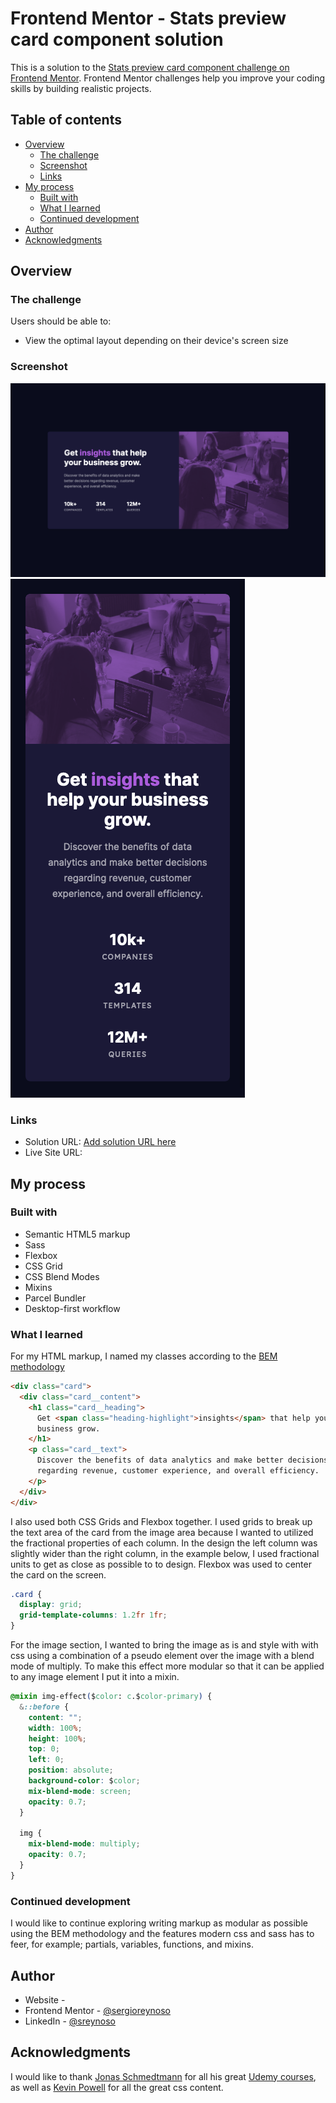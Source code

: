# Frontend Mentor - Stats preview card component solution

This is a solution to the [Stats preview card component challenge on Frontend Mentor](https://www.frontendmentor.io/challenges/stats-preview-card-component-8JqbgoU62). Frontend Mentor challenges help you improve your coding skills by building realistic projects.

## Table of contents

- [Overview](#overview)
  - [The challenge](#the-challenge)
  - [Screenshot](#screenshot)
  - [Links](#links)
- [My process](#my-process)
  - [Built with](#built-with)
  - [What I learned](#what-i-learned)
  - [Continued development](#continued-development)
- [Author](#author)
- [Acknowledgments](#acknowledgments)

## Overview

### The challenge

Users should be able to:

- View the optimal layout depending on their device's screen size

### Screenshot

![](images/screenshots/desktop.png)
![](images/screenshots/mobile.png)

### Links

- Solution URL: [Add solution URL here](https://your-solution-url.com)
- Live Site URL: [](https://stats-preview-card-sergioreynoso.netlify.app)

## My process

### Built with

- Semantic HTML5 markup
- Sass
- Flexbox
- CSS Grid
- CSS Blend Modes
- Mixins
- Parcel Bundler
- Desktop-first workflow

### What I learned

For my HTML markup, I named my classes according to the [BEM methodology](https://en.bem.info/methodology/)

```html
<div class="card">
  <div class="card__content">
    <h1 class="card__heading">
      Get <span class="heading-highlight">insights</span> that help your
      business grow.
    </h1>
    <p class="card__text">
      Discover the benefits of data analytics and make better decisions
      regarding revenue, customer experience, and overall efficiency.
    </p>
  </div>
</div>
```

I also used both CSS Grids and Flexbox together. I used grids to break up the text area of the card from the image area because I wanted to utilized the fractional properties of each column. In the design the left column was slightly wider than the right column, in the example below, I used fractional units to get as close as possible to to design. Flexbox was used to center the card on the screen.

```css
.card {
  display: grid;
  grid-template-columns: 1.2fr 1fr;
}
```

For the image section, I wanted to bring the image as is and style with with css using a combination of a pseudo element over the image with a blend mode of multiply. To make this effect more modular so that it can be applied to any image element I put it into a mixin.

```css
@mixin img-effect($color: c.$color-primary) {
  &::before {
    content: "";
    width: 100%;
    height: 100%;
    top: 0;
    left: 0;
    position: absolute;
    background-color: $color;
    mix-blend-mode: screen;
    opacity: 0.7;
  }

  img {
    mix-blend-mode: multiply;
    opacity: 0.7;
  }
}
```

### Continued development

I would like to continue exploring writing markup as modular as possible using the BEM methodology and the features modern css and sass has to feer, for example; partials, variables, functions, and mixins.

## Author

- Website - [](www.sergiorswork.com)
- Frontend Mentor - [@sergioreynoso](https://www.frontendmentor.io/profile/sergioreynoso)
- LinkedIn - [@sreynoso](https://www.linkedin.com/in/sreynoso/)

## Acknowledgments

I would like to thank [Jonas Schmedtmann](https://codingheroes.io) for all his great [Udemy courses](https://www.udemy.com/user/jonasschmedtmann/), as well as [Kevin Powell](https://www.kevinpowell.co) for all the great css content.
